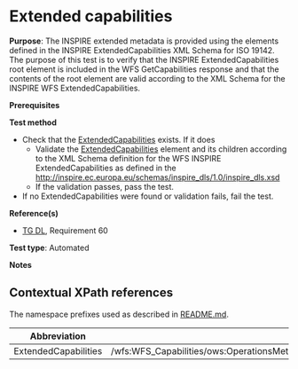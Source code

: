 # Extended capabilities

**Purpose**: The INSPIRE extended metadata is provided using the elements defined in the INSPIRE ExtendedCapabilities
XML Schema for ISO 19142. The purpose of this test is to verify that the INSPIRE ExtendedCapabilities root element
is included in the WFS GetCapabilities response and that the contents of the root element are valid according to the
XML Schema for the INSPIRE WFS ExtendedCapabilities.

**Prerequisites**

**Test method**

* Check that the [ExtendedCapabilities](#ExtendedCapabilities) exists. If it does
  * Validate the [ExtendedCapabilities](#ExtendedCapabilities) element and its children according to the XML Schema definition for the WFS INSPIRE ExtendedCapabilities as defined in the http://inspire.ec.europa.eu/schemas/inspire_dls/1.0/inspire_dls.xsd
  * If the validation passes, pass the test.
* If no ExtendedCapabilities were found or validation fails, fail the test.

**Reference(s)**

* [TG DL](http://inspire.ec.europa.eu/id/ats/download-service/3.1/wfs-pre-defined/README#ref_TG_DL), Requirement 60

**Test type**: Automated

**Notes**

## Contextual XPath references

The namespace prefixes used as described in [README.md](http://inspire.ec.europa.eu/id/ats/download-service/3.1/wfs-pre-defined/README#namespaces).

Abbreviation                                               |  XPath expression
---------------------------------------------------------- | -------------------------------------------------------------------------
ExtendedCapabilities <a name="ExtendedCapabilities"></a>   | /wfs:WFS_Capabilities/ows:OperationsMetadata/ows:ExtendedCapabilities/inspire_dls:ExtendedCapabilities[1]
